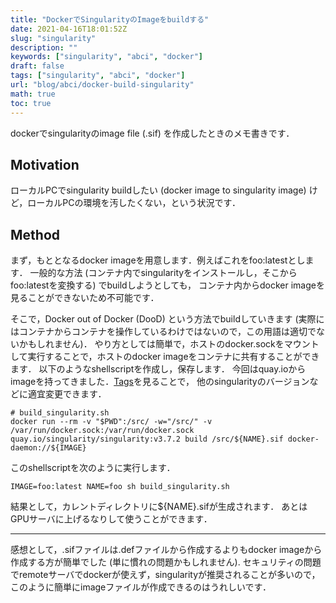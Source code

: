 ```yaml
---
title: "DockerでSingularityのImageをbuildする"
date: 2021-04-16T18:01:52Z
slug: "singularity"
description: ""
keywords: ["singularity", "abci", "docker"]
draft: false
tags: ["singularity", "abci", "docker"]
url: "blog/abci/docker-build-singularity"
math: true
toc: true
---
```


dockerでsingularityのimage file (.sif) を作成したときのメモ書きです．
## Motivation
ローカルPCでsingularity buildしたい (docker image to singularity image) けど，ローカルPCの環境を汚したくない，という状況です．

## Method
まず，もととなるdocker imageを用意します．例えばこれをfoo:latestとします．
一般的な方法 (コンテナ内でsingularityをインストールし，そこからfoo:latestを変換する) でbuildしようとしても，
コンテナ内からdocker imageを見ることができないため不可能です．

そこで，Docker out of Docker (DooD) という方法でbuildしていきます 
(実際にはコンテナからコンテナを操作しているわけではないので，この用語は適切でないかもしれません)．
やり方としては簡単で，ホストのdocker.sockをマウントして実行することで，ホストのdocker imageをコンテナに共有することができます．
以下のようなshellscriptを作成し，保存します．
今回はquay.ioからimageを持ってきました．[Tags](https://quay.io/repository/singularity/singularity?tab=tags)を見ることで，
他のsingularityのバージョンなどに適宜変更できます．

```shell
# build_singularity.sh
docker run --rm -v "$PWD":/src/ -w="/src/" -v /var/run/docker.sock:/var/run/docker.sock quay.io/singularity/singularity:v3.7.2 build /src/${NAME}.sif docker-daemon://${IMAGE}
```

このshellscriptを次のように実行します．
```shell
IMAGE=foo:latest NAME=foo sh build_singularity.sh 
```

結果として，カレントディレクトリに${NAME}.sifが生成されます．
あとはGPUサーバに上げるなりして使うことができます．
______
感想として，.sifファイルは.defファイルから作成するよりもdocker imageから作成する方が簡単でした (単に慣れの問題かもしれません).
セキュリティの問題でremoteサーバでdockerが使えず，singularityが推奨されることが多いので，
このように簡単にimageファイルが作成できるのはうれしいです．

